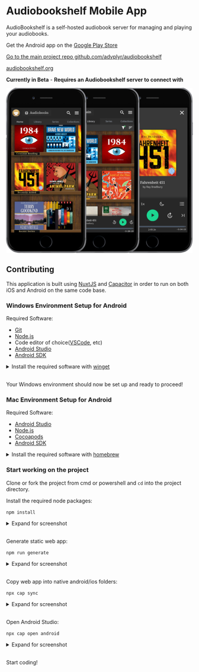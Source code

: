 # Audiobookshelf Mobile App

AudioBookshelf is a self-hosted audiobook server for managing and playing your audiobooks.

Get the Android app on the [Google Play Store](https://play.google.com/store/apps/details?id=com.audiobookshelf.app)

[Go to the main project repo github.com/advplyr/audiobookshelf](https://github.com/advplyr/audiobookshelf)

[audiobookshelf.org](https://audiobookshelf.org)

**Currently in Beta** - **Requires an Audiobookshelf server to connect with**

<img alt="Screenshot1" src="https://github.com/advplyr/audiobookshelf-app/raw/master/screenshots/BookshelfViews.png" />


## Contributing

This application is built using [NuxtJS](https://nuxtjs.org/) and [Capacitor](https://capacitorjs.com/) in order to run on both iOS and Android on the same code base.

### Windows Environment Setup for Android

Required Software:

* [Git](https://git-scm.com/downloads)
* [Node.js](https://nodejs.org/en/)
* Code editor of choice([VSCode](https://code.visualstudio.com/download), etc)
* [Android Studio](https://developer.android.com/studio)
* [Android SDK](https://developer.android.com/studio)

<details>
<summary>Install the required software with <a href=(https://docs.microsoft.com/en-us/windows/package-manager/winget/#production-recommended)>winget</a></summary>

<p>
Note: This requires a PowerShell prompt with winget installed.  You should be able to copy and paste the code block to install.  If you use an elevated PowerShell prompt, UAC will not pop up during the installs.

```PowerShell
winget install -e --id Git.Git; `
winget install -e --id Microsoft.VisualStudioCode; `
winget install -e --id  Google.AndroidStudio; `
winget install -e --id OpenJS.NodeJS --version 16.12.0; #v17 has issues with openssl
```

![](/screenshots/dev_setup_windows_winget.png)

</p>
</details>
<br>

Your Windows environment should now be set up and ready to proceed!

### Mac Environment Setup for Android

Required Software:

* [Android Studio](https://developer.android.com/studio)
* [Node.js](https://nodejs.org/en/)
* [Cocoapods](https://guides.cocoapods.org/using/getting-started.html#installation)
* [Android SDK](https://developer.android.com/studio)

<details>
<summary>Install the required software with <a href=(https://brew.sh/)>homebrew</a></summary>

<p>

```zsh
brew install android-studio node cocoapods
```

</p>
</details>

### Start working on the project

Clone or fork the project from cmd or powershell and `cd` into the project directory.

Install the required node packages:
```shell
npm install
```

<details>
<summary>Expand for screenshot</summary>

![](/screenshots/dev_setup_npm_install.png)
</details>
<br>

Generate static web app:
```shell
npm run generate
```

<details>
<summary>Expand for screenshot</summary>

![](/screenshots/dev_setup_npm_run.png)
</details>
<br>

Copy web app into native android/ios folders:
```shell
npx cap sync
```

<details>
<summary>Expand for screenshot</summary>

![](/screenshots/dev_setup_cap_sync.png)
</details>
<br>

Open Android Studio:

```shell
npx cap open android
```

<details>
<summary>Expand for screenshot</summary>

![](/screenshots/dev_setup_cap_android.png)
</details>
<br>

Start coding!

